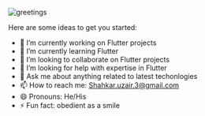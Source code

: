 ![greetings](https://user-images.githubusercontent.com/71919862/158004654-421fd5da-7e67-472e-b6f9-45a629c618bd.gif)




Here are some ideas to get you started:

- 🔭 I’m currently working on Flutter projects
- 🌱 I’m currently learning Flutter
- 👯 I’m looking to collaborate on Flutter projects
- 🤔 I’m looking for help with expertise in Flutter
- 💬 Ask me about anything related to latest techonlogies
- 📫 How to reach me: Shahkar.uzair.3@gmail.com
- 😄 Pronouns: He/His
- ⚡ Fun fact: obedient as a smile
